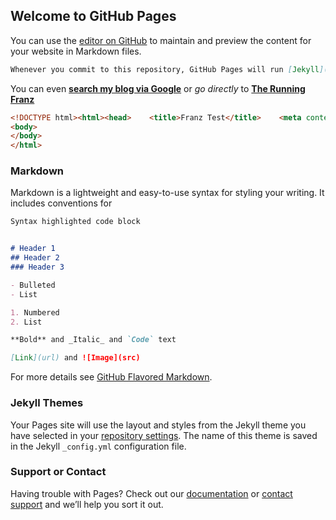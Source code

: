 ## Welcome to GitHub Pages

You can use the [editor on GitHub](https://github.com/FranzAmigoni/franzamigoni.github.io/edit/master/index.md) to maintain and preview the content for your website in Markdown files.

```markdown
Whenever you commit to this repository, GitHub Pages will run [Jekyll](https://jekyllrb.com/) to rebuild the pages in your site, from the content in your Markdown files.
```

You can even **[search my blog via Google](https://www.google.com/search?source=hp&q=the+running+franz&oq=the+running+franz)** or *go directly* to **[The Running Franz](https://therunningfranz.wordpress.com)**

```HTML
<!DOCTYPE html><html><head>    <title>Franz Test</title>    <meta content="Franz Running Sandbox - GitHub playground." name="description">    <meta content="franz,running,github,io," name="keywords">    <link href='http://fonts.googleapis.com/css?family=Raleway' rel='stylesheet' type='text/css' />    <link href="css/style.css" rel="stylesheet" type="text/css" /></head>
<body>
</body>
</html>
```
### Markdown

Markdown is a lightweight and easy-to-use syntax for styling your writing. It includes conventions for

```markdown
Syntax highlighted code block


# Header 1
## Header 2
### Header 3

- Bulleted
- List

1. Numbered
2. List

**Bold** and _Italic_ and `Code` text

[Link](url) and ![Image](src)
```

For more details see [GitHub Flavored Markdown](https://guides.github.com/features/mastering-markdown/).

### Jekyll Themes

Your Pages site will use the layout and styles from the Jekyll theme you have selected in your [repository settings](https://github.com/FranzAmigoni/franzamigoni.github.io/settings). The name of this theme is saved in the Jekyll `_config.yml` configuration file.

### Support or Contact

Having trouble with Pages? Check out our [documentation](https://help.github.com/categories/github-pages-basics/) or [contact support](https://github.com/contact) and we’ll help you sort it out.
